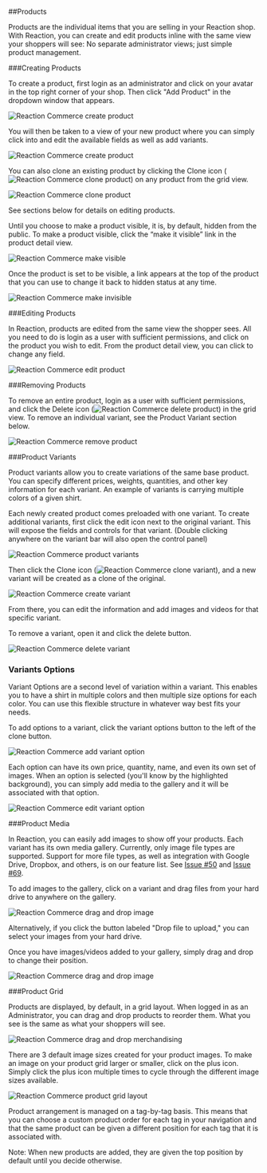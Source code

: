 ##Products

Products are the individual items that you are selling in your Reaction shop. With Reaction, you can create and edit products inline with the same view your shoppers will see: No separate administrator views; just simple product management.

###Creating Products

To create a product, first login as an administrator and click on your avatar in the top right corner of your shop. Then click  "Add Product" in the dropdown window that appears.

![](http://raw.github.com/ongoworks/reaction/master/docs/assets/guide-products-add-product.png "Reaction Commerce create product")

You will then be taken to a view of your new product where you can simply click into and edit the available fields as well as add variants. 

![](http://raw.github.com/ongoworks/reaction/master/docs/assets/guide-products-new-product.png "Reaction Commerce create product")

You can also clone an existing product by clicking the Clone icon (![](http://raw.github.com/ongoworks/reaction/master/docs/assets/guide-icon-files.png "Reaction Commerce clone product")) on any product from the grid view.

![](http://raw.github.com/ongoworks/reaction/master/docs/assets/guide-products-cloneproduct.png "Reaction Commerce clone product")

See sections below for details on editing products. 

Until you choose to make a product visible, it is, by default, hidden from the public. To make a product visible, click the “make it visible” link in the product detail view.

![](http://raw.github.com/ongoworks/reaction/master/docs/assets/guide-products-makevisible.png "Reaction Commerce make visible")

Once the product is set to be visible, a link appears at the top of the product that you can use to change it back to hidden status at any time.

![](http://raw.github.com/ongoworks/reaction/master/docs/assets/guide-products-makeinvisible.png "Reaction Commerce make invisible")

###Editing Products

In Reaction, products are edited from the same view the shopper sees. All you need to do is login as a user with sufficient permissions, and click on the product you wish to edit. From the product detail view, you can click to change any field.

![](http://raw.github.com/ongoworks/reaction/master/docs/assets/guide-products-editproduct.png "Reaction Commerce edit product")

###Removing Products

To remove an entire product, login as a user with sufficient permissions, and click the Delete icon (![](http://raw.github.com/ongoworks/reaction/master/docs/assets/guide-icon-delete.png "Reaction Commerce delete product")) in the grid view. To remove an individual variant, see the Product Variant section below.

![](http://raw.github.com/ongoworks/reaction/master/docs/assets/guide-products-removeproduct.png "Reaction Commerce remove product")

###Product Variants

Product variants allow you to create variations of the same base product. You can specify different prices, weights, quantities, and other key information for each variant. An example of variants is carrying multiple colors of a given shirt.

Each newly created product comes preloaded with one variant. To create additional variants, first click the edit icon next to the original variant. This will expose the fields and controls for that variant. (Double clicking anywhere on the variant bar will also open the control panel)

![](http://raw.github.com/ongoworks/reaction/master/docs/assets/guide-products-openvariant.png "Reaction Commerce product variants")

Then click the Clone icon (![](http://raw.github.com/ongoworks/reaction/master/docs/assets/guide-icon-files.png "Reaction Commerce clone variant")), and a new variant will be created as a clone of the original.

![](http://raw.github.com/ongoworks/reaction/master/docs/assets/guide-products-createvariant.png "Reaction Commerce create variant")

From there, you can edit the information and add images and videos for that specific variant.

To remove a variant, open it and click the delete button.

![](http://raw.github.com/ongoworks/reaction/master/docs/assets/guide-products-removevariant.png "Reaction Commerce delete variant")

### Variants Options

Variant Options are a second level of variation within a variant. This enables you to have a shirt in multiple colors and then multiple size options for each color. You can use this flexible structure in whatever way best fits your needs.

To add options to a variant, click the variant options button to the left of the clone button.

![](http://raw.github.com/ongoworks/reaction/master/docs/assets/guide-products-addvariantoption.png "Reaction Commerce add variant option")

Each option can have its own price, quantity, name, and even its own set of images. When an option is selected (you'll know by the highlighted background), you can simply add media to the gallery and it will be associated with that option.

![](http://raw.github.com/ongoworks/reaction/master/docs/assets/guide-products-editvariantoption.png "Reaction Commerce edit variant option")

###Product Media

In Reaction, you can easily add images to show off your products. Each variant has its own media gallery. Currently, only image file types are supported. Support for more file types, as well as integration with Google Drive, Dropbox, and others, is on our feature list. See [Issue #50](https://github.com/ongoworks/reaction/issues/50) and [Issue #69](https://github.com/ongoworks/reaction/issues/69).

To add images to the gallery, click on a variant and drag files from your hard drive to anywhere on the gallery.

![](http://raw.github.com/ongoworks/reaction/master/docs/assets/guide-products-dropmedia.png "Reaction Commerce drag and drop image")

Alternatively, if you click the button labeled "Drop file to upload," you can select your images from your hard drive.

Once you have images/videos added to your gallery, simply drag and drop to change their position.

![](http://raw.github.com/ongoworks/reaction/master/docs/assets/guide-products-dragmedia.png "Reaction Commerce drag and drop image")

###Product Grid

Products are displayed, by default, in a grid layout. When logged in as an Administrator, you can drag and drop products to reorder them. What you see is the same as what your shoppers will see.

![](http://raw.github.com/ongoworks/reaction/master/docs/assets/guide-products-gridorder.png "Reaction Commerce drag and drop merchandising")

There are 3 default image sizes created for your product images. To make an image on your product grid larger or smaller, click on the plus icon. Simply click the plus icon multiple times to cycle through the different image sizes available.

![](http://raw.github.com/ongoworks/reaction/master/docs/assets/guide-products-grid-layout.png "Reaction Commerce product grid layout")

Product arrangement is managed on a tag-by-tag basis. This means that you can choose a custom product order for each tag in your navigation and that the same product can be given a different position for each tag that it is associated with.

Note: When new products are added, they are given the top position by default until you decide otherwise.
